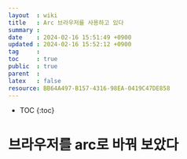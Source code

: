 ```yaml
---
layout  : wiki
title   : Arc 브라우저를 사용하고 있다
summary : 
date    : 2024-02-16 15:51:49 +0900
updated : 2024-02-16 15:52:12 +0900
tag     : 
toc     : true
public  : true
parent  : 
latex   : false
resource: BB64A497-B157-4316-98EA-0419C47DE858
---
```

* TOC
{:toc}

# 브라우저를 arc로 바꿔 보았다
